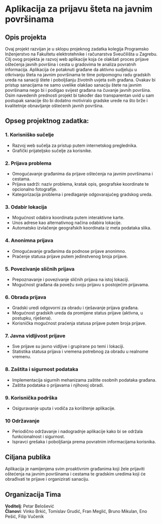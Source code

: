# Aplikacija za prijavu šteta na javnim površinama
## Opis projekta
Ovaj projekt razvijan je u sklopu projeknog zadatka kolegija Programsko Inženjerstvo na Fakultetu elektrotehnike i računarstva Sveučilišta u Zagrebu. Cilj ovog projekta je razvoj web aplikacije koja će olakšati proces prijave oštećenja javnih površina i cesta u gradovima te analiza povratnih informacija. Aplikacija će potaknuti građane da 
aktivno sudjeluju u otkrivanju šteta na javnim površinama te time potpomognu radu gradskih ureda na sanaciji štete i poboljšanju životnih uvjeta svih građana. Ovakav bi pristup sanacijama ne samo uvelike olakšao sanaciju štete na javnim površinama nego bi i podigao svijest građana na čuvanje javnih površina. Osim navedenih prednosti projekt bi također dao transparentan uvid u sam postupak sanacije što bi dodatno motiviralo gradske urede na što brže i kvalitetnije obnavljanje oštećenih javnih površina.
## Opseg projektnog zadatka:
### 1. Korisniško sučelje
- Razvoj web sučelja za pristup putem internetskog preglednika.
- Grafički prijateljsko sučelje za korisnike.
### 2. Prijava problema
- Omogućavanje građanima da prijave oštećenja na javnim površinama i cestama.
- Prijava sadrži: naziv problema, kratak opis, geografske koordinate te opcionalno fotografije.
- Kategorizacija problema i predlaganje odgovarajućeg gradskog ureda.
### 3. Odabir lokacija
- Mogućnost odabira koordinata putem interaktivne karte.
- Unos adrese kao alternativnog načina odabira lokacije.
- Automatsko izvlačenje geografskih koordinata iz meta podataka slika.
### 4. Anonimna prijava
- Omogućavanje građanima da podnose prijave anonimno.
- Praćenje statusa prijave putem jedinstvenog broja prijave.
### 5. Povezivanje sličnih prijava
- Prepoznavanje i povezivanje sličnih prijava na istoj lokaciji.
- Mogućnost građana da povežu svoju prijavu s postojećim prijavama.
### 6. Obrada prijava
- Gradski uredi odgovorni za obradu i rješavanje prijava građana.
- Mogućnost gradskih ureda da promijene status prijave (aktivna, u postupku, riješena).
- Korisnička mogućnost praćenja statusa prijave putem broja prijave.
### 7. Javna vidljivost prijave
- Sve prijave su javno vidljive i grupirane po temi i lokaciji.
- Statistika statusa prijava i vremena potrebnog za obradu u realnome vremenu.
### 8. Zaštita i sigurnost podataka
- Implementacija sigurnih mehanizama zaštite osobnih podataka građana.
- Zaštita podataka o prijavama i njihovoj obradi.
### 9. Korisnička podrška
- Osiguravanje uputa i vodiča za korištenje aplikacije.
### 10 Održavanje
- Periodično održavanje i nadogradnje aplikacije kako bi se održala funkcionalnost i sigurnost.
- Ispravci grešaka i poboljšanja prema povratnim informacijama korisnika.
## Ciljana publika
Aplikacija je namijenjena svim proaktivnim građanima koji žele prijaviti oštećenja na javnim površinama i cestama te gradskim uredima koji će obrađivati te prijave i organizirati sanaciju.

## Organizacija Tima
**Voditelj**: Petar Belošević <br>
**Članovi**: Vinko Brkić, Tomislav Grudić, Fran Meglić, Bruno Mikulan, Eno Pešić, Filip Vučenik
